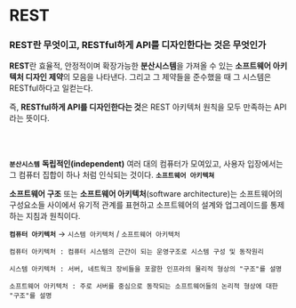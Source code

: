 # REST

### REST란 무엇이고, RESTful하게 API를 디자인한다는 것은 무엇인가

**REST**란 효율적, 안정적이며 확장가능한 **분산시스템**을 가져올 수 있는 **소프트웨어 아키텍처 디자인 제약**의 모음을 나타낸다. 그리고 그 제약들을 준수했을 때 그 시스템은 RESTful하다고 일컫는다.

즉, **RESTful하게 API를 디자인한다는 것**은 REST 아키텍처 원칙을 모두 만족하는 API라는 뜻이다.

<br/>
<br/>
<aside> 
 
**`분산시스템`**
**독립적인(independent)** 여러 대의 컴퓨터가 모여있고, 사용자 입장에서는 그 컴퓨터 집합이 하나 처럼 인식되는 것이다.
**`소프트웨어 아키텍쳐`**

**소프트웨어 구조** 또는 **소프트웨어 아키텍처**(software architecture)는 소프트웨어의 구성요소들 사이에서 유기적 관계를 표현하고 소프트웨어의 설계와 업그레이드를 통제하는 지침과 원칙이다. 

**`컴퓨터 아키텍처`** → `시스템 아키텍처` / `소프트웨어 아키텍처`

    컴퓨터 아키텍처 : 컴퓨터 시스템의 근간이 되는 운영구조로 시스템 구성 및 동작원리

    시스템 아키텍처 : 서버, 네트웍크 장비들을 포괄한 인프라의 물리적 형상의 "구조"를 설명

    소프트웨어 아키텍처 : 주로 서버를 중심으로 동작되는 소프트웨어들의 논리적 형상에 대한 "구조"를 설명

</aside>